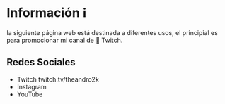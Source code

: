 # Información ℹ️
la siguiente página web está destinada a diferentes usos, el principial es para promocionar mi canal de 💜 Twitch. 

## Redes Sociales
* Twitch twitch.tv/theandro2k
* Instagram 
* YouTube 